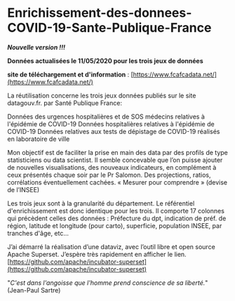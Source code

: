 # Enrichissement-des-donnees-COVID-19-Sante-Publique-France

***Nouvelle version !!!***

**Données actualisées le 11/05/2020  pour les trois jeux de données**

**site de téléchargement et d'information** : [https://www.fcafcadata.net/](https://www.fcafcadata.net/)

La réutilisation concerne les trois jeux données publiés sur le site datagouv.fr. par Santé Publique France:

Données des urgences hospitalières et de SOS médecins relatives à l'épidémie de COVID-19
Données hospitalières relatives à l'épidémie de COVID-19
Données relatives aux tests de dépistage de COVID-19 réalisés en laboratoire de ville

Mon objectif est de faciliter la prise en main des data par des profils de type statisticiens ou data scientist.
Il semble concevable que l’on puisse ajouter de nouvelles visualisations, des nouveaux indicateurs, en complément à ceux présentés chaque soir par le Pr Salomon.
Des projections, ratios, corrélations éventuellement cachées. « Mesurer pour comprendre » (devise de l’INSEE)

Les trois jeux sont à la granularité du département. Le référentiel d'enrichissement est donc identique pour les trois. 
Il comporte 17 colonnes qui précèdent celles des données : 
Préfecture du dpt, indication de préf. de région, latitude et longitude (pour carto), superficie, population INSEE, par tranches d'âge, etc...

J’ai démarré la réalisation d’une dataviz, avec l’outil libre et open source Apache Superset. J’espère très rapidement en afficher le lien. 
[https://github.com/apache/incubator-superset](https://github.com/apache/incubator-superset)


"*C'est dans l'angoisse que l'homme prend conscience de sa liberté.*" (Jean-Paul Sartre)
